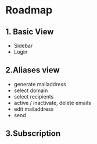 # Roadmap

## 1. Basic View
- Sidebar
- Login

## 2.Aliases view
- generate mailaddress
- select domain
- select recipients
- active / inactivate, delete emails
- edit mailaddress
- send

## 3.Subscription
